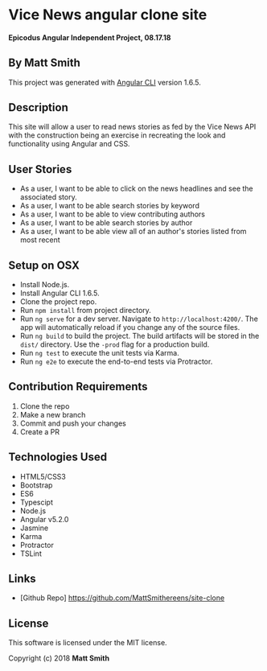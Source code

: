 # Vice News angular clone site

#### Epicodus Angular Independent Project, 08.17.18

## By Matt Smith

This project was generated with [Angular CLI](https://github.com/angular/angular-cli) version 1.6.5.

## Description

This site will allow a user to read news stories as fed by the Vice News API with the construction being an exercise in recreating the look and functionality using Angular and CSS.

## User Stories

* As a user, I want to be able to click on the news headlines and see the associated story.
* As a user, I want to be able search stories by keyword
* As a user, I want to be able to view contributing authors
* As a user, I want to be able search stories by author
* As a user, I want to be able view all of an author's stories listed from most recent


## Setup on OSX

* Install Node.js.
* Install Angular CLI 1.6.5.
* Clone the project repo.
* Run `npm install` from project directory.
* Run `ng serve` for a dev server. Navigate to `http://localhost:4200/`. The app will automatically reload if you change any of the source files.
* Run `ng build` to build the project. The build artifacts will be stored in the `dist/` directory. Use the `-prod` flag for a production build.
* Run `ng test` to execute the unit tests via Karma.
* Run `ng e2e` to execute the end-to-end tests via Protractor.

## Contribution Requirements

1. Clone the repo
1. Make a new branch
1. Commit and push your changes
1. Create a PR

## Technologies Used

* HTML5/CSS3
* Bootstrap
* ES6
* Typescipt
* Node.js
* Angular v5.2.0
* Jasmine
* Karma
* Protractor
* TSLint

## Links

* [Github Repo] https://github.com/MattSmithereens/site-clone

## License

This software is licensed under the MIT license.

Copyright (c) 2018 **Matt Smith**
